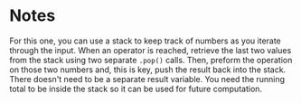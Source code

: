 # Notes

For this one, you can use a stack to keep track of numbers as you
iterate through the input. When an operator is reached, retrieve
the last two values from the stack using two separate `.pop()` calls.
Then, preform the operation on those two numbers and, this is key,
push the result back into the stack. There doesn't need to be
a separate result variable. You need the running total to be inside
the stack so it can be used for future computation.
